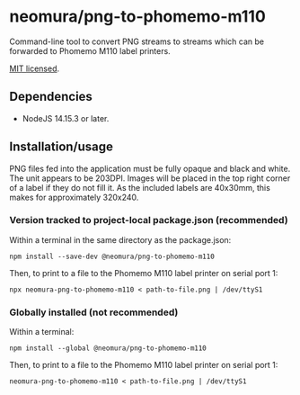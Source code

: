 # neomura/png-to-phomemo-m110

Command-line tool to convert PNG streams to streams which can be forwarded to Phomemo M110 label printers.

[MIT licensed](./license.md).

## Dependencies

- NodeJS 14.15.3 or later.

## Installation/usage

PNG files fed into the application must be fully opaque and black and white.  The unit appears to be 203DPI.  Images will be placed in the top right corner of a label if they do not fill it.  As the included labels are 40x30mm, this makes for approximately 320x240.

### Version tracked to project-local package.json (recommended)

Within a terminal in the same directory as the package.json:

`npm install --save-dev @neomura/png-to-phomemo-m110`

Then, to print to a file to the Phomemo M110 label printer on serial port 1:

`npx neomura-png-to-phomemo-m110 < path-to-file.png | /dev/ttyS1`

### Globally installed (not recommended)

Within a terminal:

`npm install --global @neomura/png-to-phomemo-m110`

Then, to print to a file to the Phomemo M110 label printer on serial port 1:

`neomura-png-to-phomemo-m110 < path-to-file.png | /dev/ttyS1`
